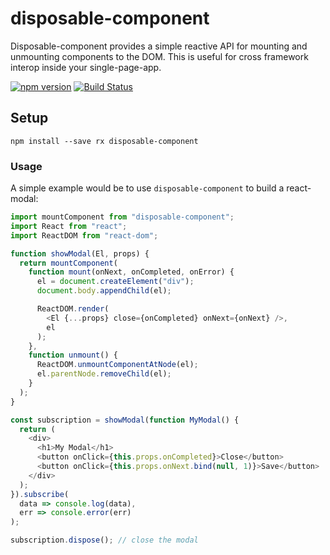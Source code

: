 # disposable-component
Disposable-component provides a simple reactive API for mounting and
unmounting components to the DOM. This is useful for cross framework
interop inside your single-page-app.

[![npm version](https://img.shields.io/npm/v/disposable-component.svg?style=flat-square)](https://www.npmjs.org/package/disposable-component)
[![Build Status](https://img.shields.io/travis/CanopyTax/disposable-component.svg?style=flat-square)](https://travis-ci.org/CanopyTax/disposable-component)

## Setup

```
npm install --save rx disposable-component
```

### Usage
A simple example would be to use `disposable-component` to build a
react-modal:

```js
import mountComponent from "disposable-component";
import React from "react";
import ReactDOM from "react-dom";

function showModal(El, props) {
  return mountComponent(
    function mount(onNext, onCompleted, onError) {
      el = document.createElement("div");
      document.body.appendChild(el);

      ReactDOM.render(
        <El {...props} close={onCompleted} onNext={onNext} />,
        el
      );
    },
    function unmount() {
      ReactDOM.unmountComponentAtNode(el);
      el.parentNode.removeChild(el);
    }
  );
}

const subscription = showModal(function MyModal() {
  return (
    <div>
      <h1>My Modal</h1>
      <button onClick={this.props.onCompleted}>Close</button>
      <button onClick={this.props.onNext.bind(null, 1)}>Save</button>
    </div>
  );
}).subscribe(
  data => console.log(data),
  err => console.error(err)
);

subscription.dispose(); // close the modal
```

